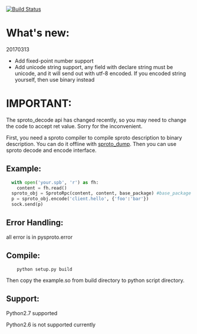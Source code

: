 [![Build Status](https://travis-ci.org/spin6lock/python-sproto.svg?branch=master)](https://travis-ci.org/spin6lock/python-sproto)

What's new:
===========
20170313
* Add fixed-point number support
* Add unicode string support, any field with declare string must be unicode, and it will send out with utf-8 encoded. If you encoded string yourself, then use binary instead

IMPORTANT:
==========
The sproto_decode api has changed recently, so you may need to change the code to accept ret value. Sorry for the inconvenient.

First, you need a sproto compiler to compile sproto
description to binary description. You can do it offline with [sproto_dump](https://github.com/lvzixun/sproto_dump).
Then you can use sproto decode and encode interface.

Example:
----------

```python
  with open('your.spb', 'r') as fh:
    content = fh.read()
  sproto_obj = SprotoRpc(content, content, base_package) #base_package is your package struct name
  p = sproto_obj.encode('client.hello', {'foo':'bar'})
  sock.send(p)
```

Error Handling:
---------------
all error is in pysproto.error

Compile:
--------

```
    python setup.py build
```
    
Then copy the example.so from build directory to python script directory.

Support:
-------
Python2.7 supported

Python2.6 is not supported currently
